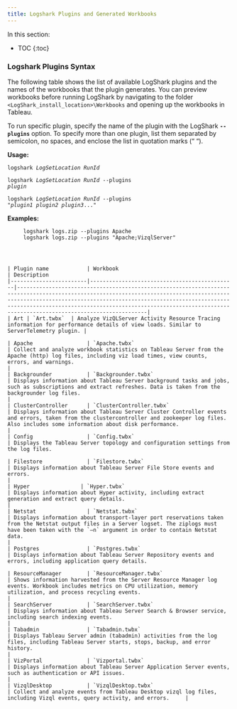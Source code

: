 ```yaml
---
title: Logshark Plugins and Generated Workbooks
---
```


In this section:

* TOC
{:toc}


### Logshark Plugins Syntax 

The following table shows the list of available LogShark plugins and the names of the workbooks that the plugin generates. You can preview workbooks before running LogShark by navigating to the folder `<LogShark_install_location>\Workbooks` and opening up the workbooks in Tableau. 

To run specific plugin, specify the name of the plugin with the LogShark **`--plugins`** option. To specify more than one plugin, list them separated by semicolon, no spaces, and enclose the list in quotation marks (“ “).


**Usage:**

   <code>logshark <i>LogSetLocation</i> <i>RunId</i></code>

   <code>logshark <i>LogSetLocation</i> <i>RunId</i> --plugins <i>plugin</i></code>

   <code>logshark <i>LogSetLocation</i> <i>RunId</i> --plugins "<i>plugin1</i> <i>plugin2</i> <i>plugin3</i>..."</code>



**Examples:**

```
     logshark logs.zip --plugins Apache
     logshark logs.zip --plugins "Apache;VizqlServer"
            
   
 

| Plugin name            | Workbook                                     | Description  
|------------------------|----------------------------------------------|---------------------------------------------------------------------------------------------------------------------------------------------------------------------------------------------------------------------------------------------------------------------------------------------------------------------------------|
| Art | `Art.twbx`  | Analyze VizQLServer Activity Resource Tracing information for performance details of view loads. Similar to ServerTelemetry plugin. |

| Apache                 | `Apache.twbx`                                   | Collect and analyze workbook statistics on Tableau Server from the Apache (http) log files, including viz load times, view counts, errors, and warnings.                                                                                                                                                                        |
| Backgrounder           | `Backgrounder.twbx`                             | Displays information about Tableau Server background tasks and jobs, such as subscriptions and extract refreshes. Data is taken from the backgrounder log files.                                                                                                                                                                |
| ClusterController      | `ClusterController.twbx`                        | Displays information about Tableau Server Cluster Controller events and errors, taken from the clustercontroller and zookeeper log files. Also includes some information about disk performance.                                                                                                                                  |
| Config                 | `Config.twbx`                                   | Displays the Tableau Server topology and configuration settings from the log files.

| Filestore              | `Filestore.twbx`                                | Displays information about Tableau Server File Store events and errors.                                                                                                              |
| Hyper                | `Hyper.twbx`                                  | Displays information about Hyper activity, including extract generation and extract query details.                                                                                           |
| Netstat                | `Netstat.twbx`                                  | Displays information about transport-layer port reservations taken from the Netstat output files in a Server logset. The ziplogs must have been taken with the `–n` argument in order to contain Netstat data.                                                                                                                |
| Postgres               | `Postgres.twbx`                                 | Displays information about Tableau Server Repository events and errors, including application query details.

| ResourceManager        | `ResourceManager.twbx`                          | Shows information harvested from the Server Resource Manager log events. Workbook includes metrics on CPU utilization, memory utilization, and process recycling events.                                                                                                                                                        |
| SearchServer           | `SearchServer.twbx`                             | Displays information about Tableau Server Search & Browser service, including search indexing events.                                                                                                              |
| Tabadmin               | `Tabadmin.twbx`                                 | Displays Tableau Server admin (tabadmin) activities from the log files, including Tableau Server starts, stops, backup, and error history.                                                                                                                                                                                      |
| VizPortal              | `Vizportal.twbx`                                | Displays information about Tableau Server Application Server events, such as authentication or API issues.                                                                                                              |
| VizqlDesktop           | `VizqlDesktop.twbx`                             | Collect and analyze events from Tableau Desktop vizql log files, including Vizql events, query activity, and errors.     |                                                                                       